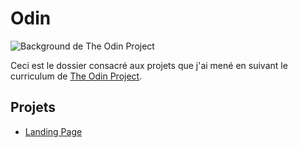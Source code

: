 # Odin

![Background de The Odin Project](https://raw.githubusercontent.com/TheOdinProject/.github/820bf855812104032715e2ed07b9dcac3e9b8366/profile/odin_background.svg)

Ceci est le dossier consacré aux projets que j'ai mené en suivant le curriculum de [The Odin Project](https://theodinproject.com/).

## Projets 

- [Landing Page](https://trrb.github.io/formation/odin/landing-page/index.html)